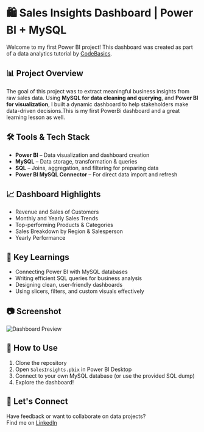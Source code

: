 # 🛍️ Sales Insights Dashboard | Power BI + MySQL

Welcome to my first Power BI project! This dashboard was created as part of a data analytics tutorial by [CodeBasics](https://www.youtube.com/c/Codebasics).

## 📊 Project Overview

The goal of this project was to extract meaningful business insights from raw sales data. Using **MySQL for data cleaning and querying**, and **Power BI for visualization**, I built a dynamic dashboard to help stakeholders make data-driven decisions.This is my first PowerBi dashboard and a great learning lesson as well.

## 🛠️ Tools & Tech Stack

- **Power BI** – Data visualization and dashboard creation
- **MySQL** – Data storage, transformation & queries
- **SQL** – Joins, aggregation, and filtering for preparing data
- **Power BI MySQL Connector** – For direct data import and refresh

## 📈 Dashboard Highlights

- Revenue and Sales of Customers
- Monthly and Yearly Sales Trends
- Top-performing Products & Categories
- Sales Breakdown by Region & Salesperson
- Yearly Performance

## 📌 Key Learnings

- Connecting Power BI with MySQL databases
- Writing efficient SQL queries for business analysis
- Designing clean, user-friendly dashboards
- Using slicers, filters, and custom visuals effectively

## 📷 Screenshot

![Dashboard Preview](/SalesInsightsPowerBi/PowerBiScreenshot.jpg)

## 🚀 How to Use

1. Clone the repository
2. Open `SalesInsights.pbix` in Power BI Desktop
3. Connect to your own MySQL database (or use the provided SQL dump)
4. Explore the dashboard!

## 🤝 Let's Connect

Have feedback or want to collaborate on data projects?  
Find me on [LinkedIn](https://www.linkedin.com/in/jainamkariya/)

